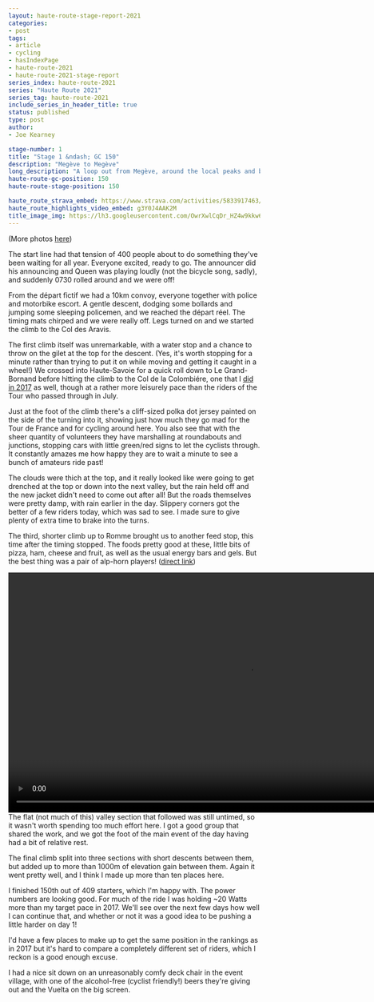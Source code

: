 ```yaml
---
layout: haute-route-stage-report-2021
categories:
- post
tags:
- article
- cycling
- hasIndexPage
- haute-route-2021
- haute-route-2021-stage-report
series_index: haute-route-2021
series: "Haute Route 2021"
series_tag: haute-route-2021
include_series_in_header_title: true
status: published
type: post
author:
- Joe Kearney

stage-number: 1
title: "Stage 1 &ndash; GC 150"
description: "Megève to Megève"
long_description: "A loop out from Megève, around the local peaks and back to the start. Three climbs in quick succession, with a break before the last and biggest climb of almost 1000m."
haute-route-gc-position: 150
haute-route-stage-position: 150

haute_route_strava_embed: https://www.strava.com/activities/5833917463/embed/0ff6a7b16225240cd6ee17aa042ed7c011ba4fc7
haute_route_highlights_video_embed: g3Y0J4AAK2M
title_image_img: https://lh3.googleusercontent.com/OwrXwlCqDr_HZ4w9kkw6RF0tiRyChtNTL_z1ESwAVF11m9n6VQGi6-wn054tPEcx0XSmD3EDXcT8Wo1ZWBXZcJSOTGzI7Ut2C4-vPuwR2oWRAish0JsxNDQvRnHWw8kM1yfnD13pjz8=w960-h540
---
```


(More photos [here](https://photos.app.goo.gl/fCKj5x7T1g6v16CU9))

The start line had that tension of 400 people about to do something they've been waiting for all year. Everyone excited, ready to go. The announcer did his announcing and Queen was playing loudly (not the bicycle song, sadly), and suddenly 0730 rolled around and we were off!

From the départ fictif we had a 10km convoy, everyone together with police and motorbike escort. A gentle descent, dodging some bollards and jumping some sleeping policemen, and we reached the départ réel. The timing mats chirped and we were really off. Legs turned on and we started the climb to the Col des Aravis.

The first climb itself was unremarkable, with a water stop and a chance to throw on the gilet at the top for the descent. (Yes, it's worth stopping for a minute rather than trying to put it on while moving and getting it caught in a wheel!) We crossed into Haute-Savoie for a quick roll down to Le Grand-Bornand before hitting the climb to the Col de la Colombiére, one that I [did in 2017](/posts/hra-2017-stage-6) as well, though at a rather more leisurely pace than the riders of the Tour who passed through in July.

Just at the foot of the climb there's a cliff-sized polka dot jersey painted on the side of the turning into it, showing just how much they go mad for the Tour de France and for cycling around here. You also see that with the sheer quantity of volunteers they have marshalling at roundabouts and junctions, stopping cars with little green/red signs to let the cyclists through. It constantly amazes me how happy they are to wait a minute to see a bunch of amateurs ride past!

The clouds were thich at the top, and it really looked like were going to get drenched at the top or down into the next valley, but the rain held off and the new jacket didn't need to come out after all! But the roads themselves were pretty damp, with rain earlier in the day. Slippery corners got the better of a few riders today, which was sad to see. I made sure to give plenty of extra time to brake into the turns.

The third, shorter climb up to Romme brought us to another feed stop, this time after the timing stopped. The foods pretty good at these, little bits of pizza, ham, cheese and fruit, as well as the usual energy bars and gels. But the best thing was a pair of alp-horn players! ([direct link](https://photos.app.goo.gl/R9rPucduuAwA3gb27))

<div style="width:100%;height:480px;background-color:black;text-align:center;">
  <video style="height:100%;" controls>
    <source src="https://lh3.googleusercontent.com/6L7Md2RofTqfsYrqJIKZtDUKgN9WqX7JXYuqWbnZr40o8vjwRKs6hxfVc_ZomTGGXA2CXWdxcTcJ4Z8cbNl6PMLycgaASvhs_u6ng3obbLl3r42HzxBGDPSLGh43XTV1IuVc-293wiA=m18" type="video/mp4">
  </video>
</div>
The flat (not much of this) valley section that followed was still untimed, so it wasn't worth spending too much effort here. I got a good group that shared the work, and we got the foot of the main event of the day having had a bit of relative rest.

The final climb split into three sections with short descents between them, but added up to more than 1000m of elevation gain between them. Again it went pretty well, and I think I made up more than ten places here.

I finished 150th out of 409 starters, which I'm happy with. The power numbers are looking good. For much of the ride I was holding ~20 Watts more than my target pace in 2017. We'll see over the next few days how well I can continue that, and whether or not it was a good idea to be pushing a little harder on day 1!

I'd have a few places to make up to get the same position in the rankings as in 2017 but it's hard to compare a completely different set of riders, which I reckon is a good enough excuse.

I had a nice sit down on an unreasonably comfy deck chair in the event village, with one of the alcohol-free (cyclist friendly!) beers they're giving out and the Vuelta on the big screen.
